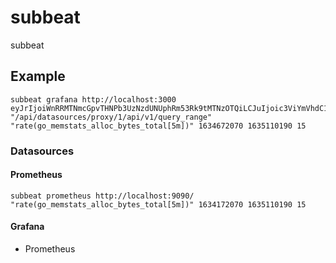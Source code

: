 # subbeat
subbeat

## Example

```
subbeat grafana http://localhost:3000 eyJrIjoiWnRRMTNmcGpvTHNPb3UzNzdUNUphRm53Rk9tMTNzOTQiLCJuIjoic3ViYmVhdC10ZXN0IiwiaWQiOjF9 "/api/datasources/proxy/1/api/v1/query_range" "rate(go_memstats_alloc_bytes_total[5m])" 1634672070 1635110190 15
```


### Datasources

#### Prometheus

```
subbeat prometheus http://localhost:9090/ "rate(go_memstats_alloc_bytes_total[5m])" 1634172070 1635110190 15
```

#### Grafana
* Prometheus
